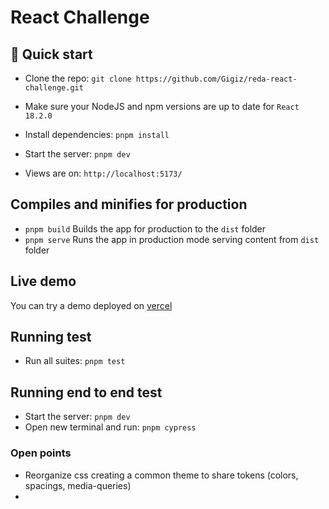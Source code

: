 # React Challenge

## 🚀 Quick start

- Clone the repo: `git clone https://github.com/Gigiz/reda-react-challenge.git`

- Make sure your NodeJS and npm versions are up to date for `React 18.2.0`

- Install dependencies: `pnpm install`

- Start the server: `pnpm dev`

- Views are on: `http://localhost:5173/`


## Compiles and minifies for production

- `pnpm build` Builds the app for production to the `dist` folder
- `pnpm serve` Runs the app in production mode serving content from `dist` folder

## Live demo

You can try a demo deployed on [vercel](https://reda-react-challenge.vercel.app/) 

## Running test

- Run all suites: `pnpm test`

## Running end to end test

- Start the server: `pnpm dev`
- Open new terminal and run: `pnpm cypress`

### Open points

- Reorganize css creating a common theme to share tokens (colors, spacings, media-queries)
- 